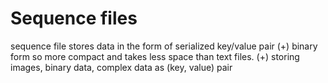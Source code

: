 # Sequence files 

sequence file stores data in the form of serialized key/value pair
(+) binary form so more compact and takes less space than text files.
(+)  storing images, binary data,  complex data as (key, value) pair
